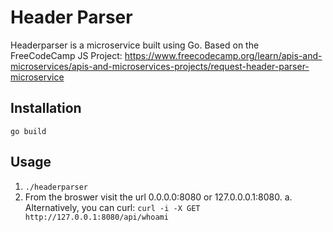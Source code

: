 # Header Parser
Headerparser is a microservice built using Go. Based on the FreeCodeCamp JS Project:
https://www.freecodecamp.org/learn/apis-and-microservices/apis-and-microservices-projects/request-header-parser-microservice

## Installation
`go build`

## Usage
1. `./headerparser`
2. From the broswer visit the url 0.0.0.0:8080 or 127.0.0.0.1:8080. 
  a. Alternatively, you can curl: `curl -i -X GET http://127.0.0.1:8080/api/whoami`
